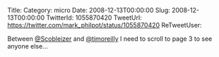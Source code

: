 Title: 
Category: micro
Date: 2008-12-13T00:00:00
Slug: 2008-12-13T00:00:00
TwitterId: 1055870420
TweetUrl: https://twitter.com/mark_philpot/status/1055870420
ReTweetUser: 

Between [@Scobleizer](https://twitter.com/Scobleizer) and [@timoreilly](https://twitter.com/timoreilly) I need to scroll to page 3 to see anyone else...